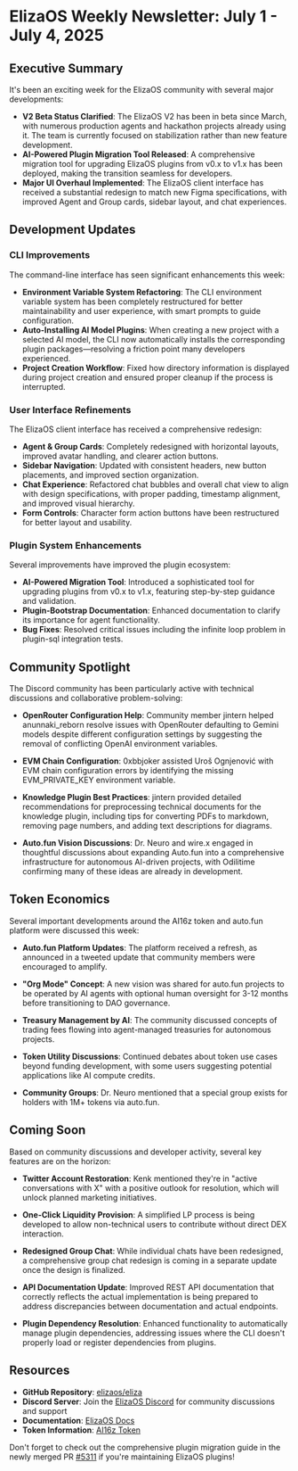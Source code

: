 # ElizaOS Weekly Newsletter: July 1 - July 4, 2025

## Executive Summary

It's been an exciting week for the ElizaOS community with several major developments:

- **V2 Beta Status Clarified**: The ElizaOS V2 has been in beta since March, with numerous production agents and hackathon projects already using it. The team is currently focused on stabilization rather than new feature development.
- **AI-Powered Plugin Migration Tool Released**: A comprehensive migration tool for upgrading ElizaOS plugins from v0.x to v1.x has been deployed, making the transition seamless for developers.
- **Major UI Overhaul Implemented**: The ElizaOS client interface has received a substantial redesign to match new Figma specifications, with improved Agent and Group cards, sidebar layout, and chat experiences.

## Development Updates

### CLI Improvements
The command-line interface has seen significant enhancements this week:

- **Environment Variable System Refactoring**: The CLI environment variable system has been completely restructured for better maintainability and user experience, with smart prompts to guide configuration.
- **Auto-Installing AI Model Plugins**: When creating a new project with a selected AI model, the CLI now automatically installs the corresponding plugin packages—resolving a friction point many developers experienced.
- **Project Creation Workflow**: Fixed how directory information is displayed during project creation and ensured proper cleanup if the process is interrupted.

### User Interface Refinements
The ElizaOS client interface has received a comprehensive redesign:

- **Agent & Group Cards**: Completely redesigned with horizontal layouts, improved avatar handling, and clearer action buttons.
- **Sidebar Navigation**: Updated with consistent headers, new button placements, and improved section organization.
- **Chat Experience**: Refactored chat bubbles and overall chat view to align with design specifications, with proper padding, timestamp alignment, and improved visual hierarchy.
- **Form Controls**: Character form action buttons have been restructured for better layout and usability.

### Plugin System Enhancements
Several improvements have improved the plugin ecosystem:

- **AI-Powered Migration Tool**: Introduced a sophisticated tool for upgrading plugins from v0.x to v1.x, featuring step-by-step guidance and validation.
- **Plugin-Bootstrap Documentation**: Enhanced documentation to clarify its importance for agent functionality.
- **Bug Fixes**: Resolved critical issues including the infinite loop problem in plugin-sql integration tests.

## Community Spotlight

The Discord community has been particularly active with technical discussions and collaborative problem-solving:

- **OpenRouter Configuration Help**: Community member jintern helped anunnaki_reborn resolve issues with OpenRouter defaulting to Gemini models despite different configuration settings by suggesting the removal of conflicting OpenAI environment variables.

- **EVM Chain Configuration**: 0xbbjoker assisted Uroš Ognjenović with EVM chain configuration errors by identifying the missing EVM_PRIVATE_KEY environment variable.

- **Knowledge Plugin Best Practices**: jintern provided detailed recommendations for preprocessing technical documents for the knowledge plugin, including tips for converting PDFs to markdown, removing page numbers, and adding text descriptions for diagrams.

- **Auto.fun Vision Discussions**: Dr. Neuro and wire.x engaged in thoughtful discussions about expanding Auto.fun into a comprehensive infrastructure for autonomous AI-driven projects, with Odilitime confirming many of these ideas are already in development.

## Token Economics

Several important developments around the AI16z token and auto.fun platform were discussed this week:

- **Auto.fun Platform Updates**: The platform received a refresh, as announced in a tweeted update that community members were encouraged to amplify.

- **"Org Mode" Concept**: A new vision was shared for auto.fun projects to be operated by AI agents with optional human oversight for 3-12 months before transitioning to DAO governance.

- **Treasury Management by AI**: The community discussed concepts of trading fees flowing into agent-managed treasuries for autonomous projects.

- **Token Utility Discussions**: Continued debates about token use cases beyond funding development, with some users suggesting potential applications like AI compute credits.

- **Community Groups**: Dr. Neuro mentioned that a special group exists for holders with 1M+ tokens via auto.fun.

## Coming Soon

Based on community discussions and developer activity, several key features are on the horizon:

- **Twitter Account Restoration**: Kenk mentioned they're in "active conversations with X" with a positive outlook for resolution, which will unlock planned marketing initiatives.

- **One-Click Liquidity Provision**: A simplified LP process is being developed to allow non-technical users to contribute without direct DEX interaction.

- **Redesigned Group Chat**: While individual chats have been redesigned, a comprehensive group chat redesign is coming in a separate update once the design is finalized.

- **API Documentation Update**: Improved REST API documentation that correctly reflects the actual implementation is being prepared to address discrepancies between documentation and actual endpoints.

- **Plugin Dependency Resolution**: Enhanced functionality to automatically manage plugin dependencies, addressing issues where the CLI doesn't properly load or register dependencies from plugins.

## Resources

- **GitHub Repository**: [elizaos/eliza](https://github.com/elizaos/eliza)
- **Discord Server**: Join the [ElizaOS Discord](https://discord.gg/elizaos) for community discussions and support
- **Documentation**: [ElizaOS Docs](https://docs.elizaos.com)
- **Token Information**: [AI16z Token](https://auto.fun)

Don't forget to check out the comprehensive plugin migration guide in the newly merged PR [#5311](https://github.com/elizaos/eliza/pull/5311) if you're maintaining ElizaOS plugins!